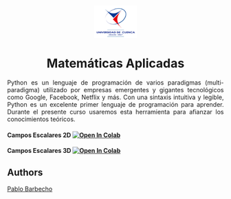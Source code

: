 <div align="center" class="row">
  <div class="column">
    <img src="images/ucuenca.png" alt="Snow" style="width:20%">
  </div>
</div>

<h1 align="center">Matemáticas Aplicadas</h1>


<p align="justify">
Python es un lenguaje de programación de varios paradigmas (multi-paradigma) utilizado por empresas emergentes y gigantes tecnológicos como Google, Facebook, Netflix y más. Con una sintaxis intuitiva y legible, Python es un excelente primer lenguaje de programación para aprender. Durante el presente curso usaremos esta herramienta para afianzar los conocimientos teóricos. 
</p>

#### Campos Escalares 2D [![Open In Colab](https://colab.research.google.com/assets/colab-badge.svg)](https://githubtocolab.com/Pbarbecho/Mates_Aplicadas_IT/blob/main/notebooks/campo_escalar_2d.ipynb)
#### Campos Escalares 3D [![Open In Colab](https://colab.research.google.com/assets/colab-badge.svg)](https://githubtocolab.com/Pbarbecho/Mates_Aplicadas_IT/blob/main/notebooks/campo_escalar_2d.ipynb)


## Authors ##
[Pablo Barbecho](https://www.pbarbecho.com)
